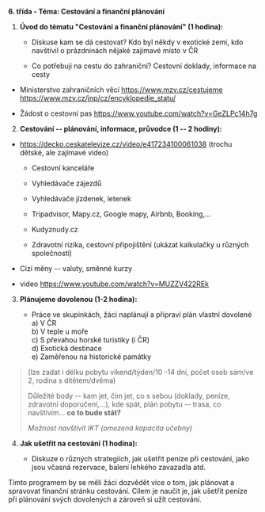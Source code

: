 **6. třída - Téma: Cestování a finanční plánování**

1.  **Úvod do tématu \"Cestování a finanční plánování\" (1 hodina):**

    - Diskuse kam se dá cestovat? Kdo byl někdy v exotické zemi, kdo
      navštívil o prázdninách nějaké zajímavé místo v ČR

    - Co potřebuji na cestu do zahraniční? Cestovní doklady, informace
      na cesty

- Ministerstvo zahraničních věcí <https://www.mzv.cz/cestujeme>\
  <https://www.mzv.cz/jnp/cz/encyklopedie_statu/>

- Žádost o cestovní pas <https://www.youtube.com/watch?v=GeZLPc14h7g>

2.  **Cestování -- plánování, informace, průvodce (1 -- 2 hodiny):**

- <https://decko.ceskatelevize.cz/video/e417234100061038> (trochu
  dětské, ale zajímavé video)

  - Cestovní kanceláře

  - Vyhledávače zájezdů

  - Vyhledávače jízdenek, letenek

  - Tripadvisor, Mapy.cz, Google mapy, Airbnb, Booking,...

  - Kudyznudy.cz

  - Zdravotní rizika, cestovní připojištění (ukázat kalkulačky u různých
    společností)

<!-- -->

- Cizí měny -- valuty, směnné kurzy

- video <https://www.youtube.com/watch?v=MUZZV422REk>

3.  **Plánujeme dovolenou (1-2 hodina):**

    - Práce ve skupinkách, žáci naplánují a připraví plán vlastní
      dovolené\
      a) V ČR\
      b) V teple u moře\
      c) S převahou horské turistiky (i ČR)\
      d) Exotická destinace\
      e) Zaměřenou na historické památky

> (lze zadat i délku pobytu víkend/týden/10 -14 dní, počet osob sám/ve
> 2, rodina s dítětem/dvěma)
>
> Důležité body -- kam jet, čím jet, co s sebou (doklady, peníze,
> zdravotní doporučení,...), kde spát, plán pobytu -- trasa, co
> navštívím... **co to bude stát?**
>
> *Možnost navštívit IKT (omezená kapacita učebny)*

4.  **Jak ušetřit na cestování (1 hodina):**

    - Diskuze o různých strategiích, jak ušetřit peníze při cestování,
      jako jsou včasná rezervace, balení lehkého zavazadla atd.

Tímto programem by se měli žáci dozvědět více o tom, jak plánovat a
spravovat finanční stránku cestování. Cílem je naučit je, jak ušetřit
peníze při plánování svých dovolených a zároveň si užít cestování.
